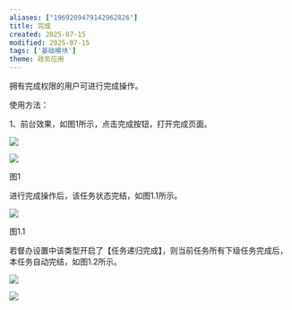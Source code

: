```yaml
---
aliases: ["1969209479142962826"]
title: 完成
created: 2025-07-15
modified: 2025-07-15
tags: ['基础模块']
theme: 政务应用
---
```


拥有完成权限的用户可进行完成操作。

使用方法：

1、前台效果，如图1所示，点击完成按钮，打开完成页面。

![](https://myhelpdoc.oss-cn-heyuan.aliyuncs.com/mdimages/5848261361dfe0c029a97d8dd85617fe.jpg)

![](https://myhelpdoc.oss-cn-heyuan.aliyuncs.com/mdimages/3991d1a7a1975c2bc5bf0abb167d53e7.jpg)

图1

进行完成操作后，该任务状态完结，如图1.1所示。

![](https://myhelpdoc.oss-cn-heyuan.aliyuncs.com/mdimages/a04e548f25a36d9f79ff2a2809978e69.jpg)

图1.1

若督办设置中该类型开启了【任务递归完成】，则当前任务所有下级任务完成后，本任务自动完结，如图1.2所示。

![](https://myhelpdoc.oss-cn-heyuan.aliyuncs.com/mdimages/ce6995fa2a3389a3410b50117c9458f3.jpg)

![](https://myhelpdoc.oss-cn-heyuan.aliyuncs.com/mdimages/61c3ec1fa21b054bb6607694b4dda474.jpg)


